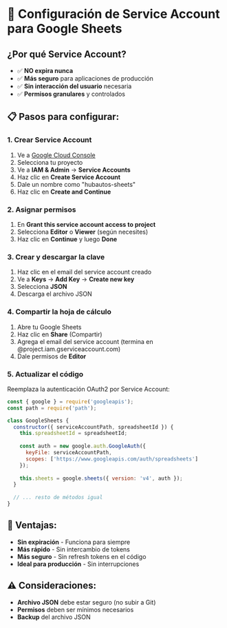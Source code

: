 # 🔐 Configuración de Service Account para Google Sheets

## ¿Por qué Service Account?

- ✅ **NO expira nunca**
- ✅ **Más seguro** para aplicaciones de producción
- ✅ **Sin interacción del usuario** necesaria
- ✅ **Permisos granulares** y controlados

## 📋 Pasos para configurar:

### 1. Crear Service Account
1. Ve a [Google Cloud Console](https://console.cloud.google.com/)
2. Selecciona tu proyecto
3. Ve a **IAM & Admin** → **Service Accounts**
4. Haz clic en **Create Service Account**
5. Dale un nombre como "hubautos-sheets"
6. Haz clic en **Create and Continue**

### 2. Asignar permisos
1. En **Grant this service account access to project**
2. Selecciona **Editor** o **Viewer** (según necesites)
3. Haz clic en **Continue** y luego **Done**

### 3. Crear y descargar la clave
1. Haz clic en el email del service account creado
2. Ve a **Keys** → **Add Key** → **Create new key**
3. Selecciona **JSON**
4. Descarga el archivo JSON

### 4. Compartir la hoja de cálculo
1. Abre tu Google Sheets
2. Haz clic en **Share** (Compartir)
3. Agrega el email del service account (termina en @project.iam.gserviceaccount.com)
4. Dale permisos de **Editor**

### 5. Actualizar el código
Reemplaza la autenticación OAuth2 por Service Account:

```javascript
const { google } = require('googleapis');
const path = require('path');

class GoogleSheets {
  constructor({ serviceAccountPath, spreadsheetId }) {
    this.spreadsheetId = spreadsheetId;
    
    const auth = new google.auth.GoogleAuth({
      keyFile: serviceAccountPath,
      scopes: ['https://www.googleapis.com/auth/spreadsheets']
    });
    
    this.sheets = google.sheets({ version: 'v4', auth });
  }
  
  // ... resto de métodos igual
}
```

## 🚀 Ventajas:
- **Sin expiración** - Funciona para siempre
- **Más rápido** - Sin intercambio de tokens
- **Más seguro** - Sin refresh tokens en el código
- **Ideal para producción** - Sin interrupciones

## ⚠️ Consideraciones:
- **Archivo JSON** debe estar seguro (no subir a Git)
- **Permisos** deben ser mínimos necesarios
- **Backup** del archivo JSON
